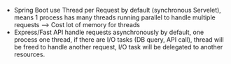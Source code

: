 - Spring Boot use Thread per Request by default (synchronous Servelet), means 1 process has many threads running parallel to handle multiple requests --> Cost lot of memory for threads
- Express/Fast API handle requests asynchronously by default, one process one thread, if there are I/O tasks (DB query, API call), thread will be freed to handle another request, I/O task will be delegated to another resources. 
